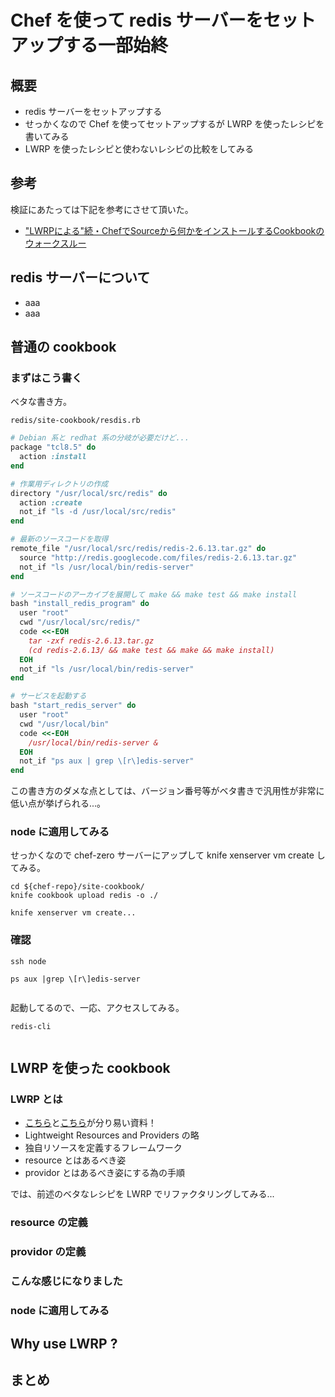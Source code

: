# Chef を使って redis サーバーをセットアップする一部始終

## 概要

 * redis サーバーをセットアップする
 * せっかくなので Chef を使ってセットアップするが LWRP を使ったレシピを書いてみる
 * LWRP を使ったレシピと使わないレシピの比較をしてみる
 
## 参考

検証にあたっては下記を参考にさせて頂いた。

  * ["LWRPによる"続・ChefでSourceから何かをインストールするCookbookのウォークスルー](http://qiita.com/items/e4d840da4d91b0379c65)

## redis サーバーについて

 * aaa
 * aaa

## 普通の cookbook

### まずはこう書く

ベタな書き方。

`redis/site-cookbook/resdis.rb`

```ruby
# Debian 系と redhat 系の分岐が必要だけど...
package "tcl8.5" do
  action :install
end

# 作業用ディレクトリの作成
directory "/usr/local/src/redis" do
  action :create
  not_if "ls -d /usr/local/src/redis"
end

# 最新のソースコードを取得
remote_file "/usr/local/src/redis/redis-2.6.13.tar.gz" do
  source "http://redis.googlecode.com/files/redis-2.6.13.tar.gz"
  not_if "ls /usr/local/bin/redis-server"
end

# ソースコードのアーカイブを展開して make && make test && make install
bash "install_redis_program" do
  user "root"
  cwd "/usr/local/src/redis/"
  code <<-EOH
    tar -zxf redis-2.6.13.tar.gz
    (cd redis-2.6.13/ && make test && make && make install)
  EOH
  not_if "ls /usr/local/bin/redis-server"
end

# サービスを起動する
bash "start_redis_server" do
  user "root"
  cwd "/usr/local/bin"
  code <<-EOH
    /usr/local/bin/redis-server &
  EOH
  not_if "ps aux | grep \[r\]edis-server"
end

```

この書き方のダメな点としては、バージョン番号等がベタ書きで汎用性が非常に低い点が挙げられる...。

### node に適用してみる

せっかくなので chef-zero サーバーにアップして knife xenserver vm create してみる。

```
cd ${chef-repo}/site-cookbook/
knife cookbook upload redis -o ./
```

```
knife xenserver vm create...
```

### 確認

```
ssh node
```

```
ps aux |grep \[r\]edis-server
```

```
```

起動してるので、一応、アクセスしてみる。

```
redis-cli
```

```
```

## LWRP を使った cookbook

### LWRP とは

 * [こちら](https://speakerdeck.com/d_higuchi/lets-use-lwrp-should-we)と[こちら](https://speakerdeck.com/d_higuchi/lets-use-lwrp-should-we)が分り易い資料！
 * Lightweight Resources and Providers の略
 * 独自リソースを定義するフレームワーク
  * resource とはあるべき姿
  * providor とはあるべき姿にする為の手順

では、前述のベタなレシピを LWRP でリファクタリングしてみる...

### resource の定義



### providor の定義

### こんな感じになりました

### node に適用してみる

## Why use LWRP ?

## まとめ
